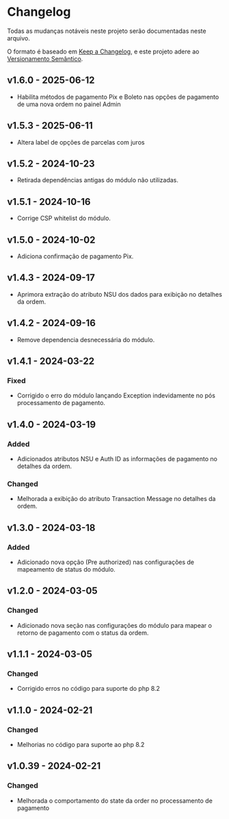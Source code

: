 # Changelog

Todas as mudanças notáveis neste projeto serão documentadas neste arquivo.

O formato é baseado em [Keep a Changelog](https://keepachangelog.com/en/1.0.0/), e este projeto adere ao [Versionamento Semântico](https://semver.org/spec/v2.0.0.html).

## v1.6.0 - 2025-06-12
- Habilita métodos de pagamento Pix e Boleto nas opções de pagamento de uma nova ordem no painel Admin

## v1.5.3 - 2025-06-11
- Altera label de opções de parcelas com juros

## v1.5.2 - 2024-10-23
- Retirada dependências antigas do módulo não utilizadas.

## v1.5.1 - 2024-10-16

- Corrige CSP whitelist do módulo.

## v1.5.0 - 2024-10-02

- Adiciona confirmação de pagamento Pix.

## v1.4.3 - 2024-09-17

- Aprimora extração do atributo NSU dos dados para exibição no detalhes da ordem.

## v1.4.2 - 2024-09-16

- Remove dependencia desnecessária do módulo.

## v1.4.1 - 2024-03-22

### Fixed

- Corrigido o erro do módulo lançando Exception indevidamente no pós processamento de pagamento.

## v1.4.0 - 2024-03-19

### Added

- Adicionados atributos NSU e Auth ID as informações de pagamento no detalhes da ordem.

### Changed

- Melhorada a exibição do atributo Transaction Message no detalhes da ordem.

## v1.3.0 - 2024-03-18

### Added

- Adicionado nova opção (Pre authorized) nas configurações de mapeamento de status do módulo.

## v1.2.0 - 2024-03-05

### Changed

- Adicionado nova seção nas configurações do módulo para mapear o retorno de pagamento com o status da ordem.

## v1.1.1 - 2024-03-05

### Changed

- Corrigido erros no código para suporte do php 8.2

## v1.1.0 - 2024-02-21

### Changed

- Melhorias no código para suporte ao php 8.2

## v1.0.39 - 2024-02-21

### Changed

- Melhorada o comportamento do state da order no processamento de pagamento